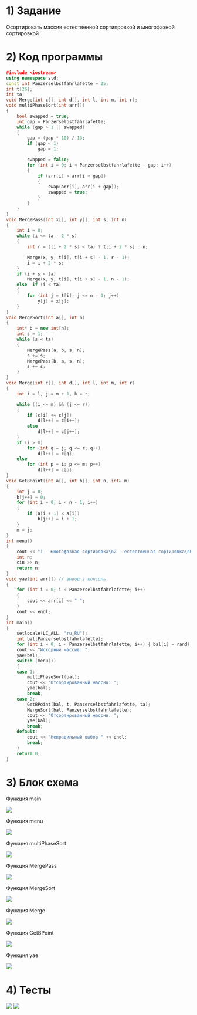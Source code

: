 # 1) Задание 

Осортировать массив естественной сортипровкой и многофазной сортировкой

# 2) Код программы

```cpp
﻿#include <iostream>
using namespace std;
const int Panzerselbstfahrlafette = 25;
int t[26];
int ta;
void Merge(int c[], int d[], int l, int m, int r);
void multiPhaseSort(int arr[])
{
    bool swapped = true;
    int gap = Panzerselbstfahrlafette;
    while (gap > 1 || swapped)
    {
        gap = (gap * 10) / 13; 
        if (gap < 1)
            gap = 1;

        swapped = false;
        for (int i = 0; i < Panzerselbstfahrlafette - gap; i++)
        {
            if (arr[i] > arr[i + gap])
            {
                swap(arr[i], arr[i + gap]);
                swapped = true;
            }
        }
    }
}
void MergePass(int x[], int y[], int s, int n)
{
    int i = 0;
    while (i <= ta - 2 * s)
    {
        int r = ((i + 2 * s) < ta) ? t[i + 2 * s] : n;

        Merge(x, y, t[i], t[i + s] - 1, r - 1);
        i = i + 2 * s;
    }
    if (i + s < ta)
        Merge(x, y, t[i], t[i + s] - 1, n - 1);
    else  if (i < ta)
    {
        for (int j = t[i]; j <= n - 1; j++)
            y[j] = x[j];
    }
}
void MergeSort(int a[], int n)
{
    int* b = new int[n];
    int s = 1;
    while (s < ta)
    {
        MergePass(a, b, s, n);  
        s += s; 
        MergePass(b, a, s, n);
        s += s;
    }
}
void Merge(int c[], int d[], int l, int m, int r)
{   
    int i = l, j = m + 1, k = r;

    while ((i <= m) && (j <= r))
    {
        if (c[i] <= c[j])
            d[l++] = c[i++];   
        else
            d[l++] = c[j++];
    }
    if (i > m)
        for (int q = j; q <= r; q++)   
            d[l++] = c[q];
    else
        for (int p = i; p <= m; p++) 
            d[l++] = c[p];
}
void GetBPoint(int a[], int b[], int n, int& m)
{
    int j = 0;
    b[j++] = 0;
    for (int i = 0; i < n - 1; i++)
    {
        if (a[i + 1] < a[i])
            b[j++] = i + 1;
    }
    m = j;
}
int menu()
{
    cout << "1 - многофазная сортировка\n2 - естественная сортировка\nВведите цифру соответствующую тому какой метод сортировки применить: ";
    int n;
    cin >> n;
    return n;
}
void yae(int arr[]) // вывод в консоль
{
    for (int i = 0; i < Panzerselbstfahrlafette; i++)
    {
        cout << arr[i] << " ";
    }
    cout << endl;
}
int main()
{
    setlocale(LC_ALL, "ru_RU");
    int bal[Panzerselbstfahrlafette];
    for (int i = 0; i < Panzerselbstfahrlafette; i++) { bal[i] = rand() % 10; }
    cout << "Исходный массив: ";
    yae(bal);
    switch (menu())
    {
    case 1:
        multiPhaseSort(bal);
        cout << "Отсортированный массив: ";
        yae(bal);
        break;
    case 2:
        GetBPoint(bal, t, Panzerselbstfahrlafette, ta);
        MergeSort(bal, Panzerselbstfahrlafette);
        cout << "Отсортированный массив: ";
        yae(bal);
        break;
    default:
        cout << "Неправильный выбор " << endl;
        break;
    }
    return 0;
}
```

# 3) Блок схема

Функция main

<image src ="https://github.com/Yagirsk/Labs_PSTU_2023/blob/main/SEM2/LABS/mnogofaz_estest/images/2_sort_main.drawio.png">

Функция menu

<image src ="https://github.com/Yagirsk/Labs_PSTU_2023/blob/main/SEM2/LABS/mnogofaz_estest/images/2_sort_menu.drawio.png">

Функция multiPhaseSort

<image src ="https://github.com/Yagirsk/Labs_PSTU_2023/blob/main/SEM2/LABS/mnogofaz_estest/images/2_sort_mf_sort.drawio.png">

Функция MergePass

<image src ="https://github.com/Yagirsk/Labs_PSTU_2023/blob/main/SEM2/LABS/mnogofaz_estest/images/2_sort_mergePass.drawio.png">

Функция MergeSort

<image src ="https://github.com/Yagirsk/Labs_PSTU_2023/blob/main/SEM2/LABS/mnogofaz_estest/images/2_sort_mergeSort.drawio.png">

Функция Merge

<image src ="https://github.com/Yagirsk/Labs_PSTU_2023/blob/main/SEM2/LABS/mnogofaz_estest/images/2_sort_merge.drawio.png">

Функция GetBPoint

<image src ="https://github.com/Yagirsk/Labs_PSTU_2023/blob/main/SEM2/LABS/mnogofaz_estest/images/2_sort_getB.drawio.png">

Функция yae

<image src ="https://github.com/Yagirsk/Labs_PSTU_2023/blob/main/SEM2/LABS/mnogofaz_estest/images/2_sort_yae.drawio.png">



# 4) Тесты

<image src ="https://github.com/Yagirsk/Labs_PSTU_2023/blob/main/SEM2/LABS/mnogofaz_estest/images/изображение_2024-03-24_021920150.png">

<image src ="https://github.com/Yagirsk/Labs_PSTU_2023/blob/main/SEM2/LABS/mnogofaz_estest/images/изображение_2024-03-24_021924470.png">

